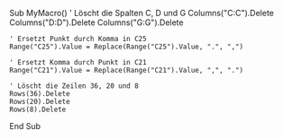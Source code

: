 Sub MyMacro()
    ' Löscht die Spalten C, D und G
    Columns("C:C").Delete
    Columns("D:D").Delete
    Columns("G:G").Delete
    
    ' Ersetzt Punkt durch Komma in C25
    Range("C25").Value = Replace(Range("C25").Value, ".", ",")
    
    ' Ersetzt Komma durch Punkt in C21
    Range("C21").Value = Replace(Range("C21").Value, ",", ".")
    
    ' Löscht die Zeilen 36, 20 und 8
    Rows(36).Delete
    Rows(20).Delete
    Rows(8).Delete
End Sub
